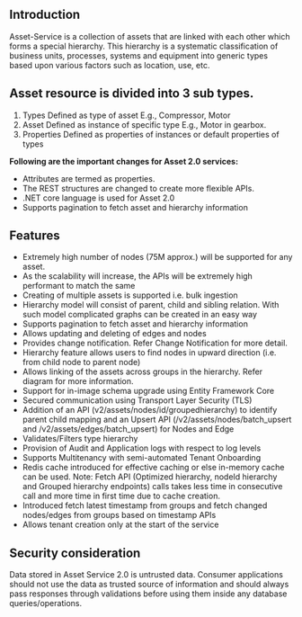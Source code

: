 ## Introduction

Asset-Service is a collection of assets that are linked with each other which forms a special hierarchy. This hierarchy is a systematic classification of business units, processes, systems and equipment into generic types based upon various factors such as location, use, etc.

## Asset resource is divided into 3 sub types.
1. Types Defined as type of asset E.g., Compressor, Motor
2. Asset Defined as instance of specific type E.g., Motor in gearbox.
3. Properties Defined as properties of instances or default properties of types

**Following are the important changes for Asset 2.0 services:**

* Attributes are termed as properties.
* The REST structures are changed to create more flexible APIs.
* .NET core language is used for Asset 2.0
* Supports pagination to fetch asset and hierarchy information

## Features
* Extremely high number of nodes (75M approx.) will be supported for any asset.
* As the scalability will increase, the APIs will be extremely high performant to match the same
* Creating of multiple assets is supported i.e. bulk ingestion
* Hierarchy model will consist of parent, child and sibling relation. With such model complicated graphs can be created in an easy way
* Supports pagination to fetch asset and hierarchy information
* Allows updating and deleting of edges and nodes
* Provides change notification. Refer Change Notification for more detail.
* Hierarchy feature allows users to find nodes in upward direction (i.e. from child node to parent node)
* Allows linking of the assets across groups in the hierarchy. Refer diagram for more information.
* Support for in-image schema upgrade using Entity Framework Core
* Secured communication using Transport Layer Security (TLS)
* Addition of an API (v2/assets/nodes/id/groupedhierarchy) to identify parent child mapping and an Upsert API (/v2/assets/nodes/batch_upsert and /v2/assets/edges/batch_upsert) for Nodes and Edge
* Validates/Filters type hierarchy
* Provision of Audit and Application logs with respect to log levels
* Supports Multitenancy with semi-automated Tenant Onboarding
* Redis cache introduced for effective caching or else in-memory cache can be used. Note: Fetch API (Optimized hierarchy, nodeId hierarchy and Grouped hierarchy endpoints) calls takes less time in consecutive call and more time in first time due to cache creation.
* Introduced fetch latest timestamp from groups and fetch changed nodes/edges from groups based on timestamp APIs
* Allows tenant creation only at the start of the service

## Security consideration
Data stored in Asset Service 2.0 is untrusted data. Consumer applications should not use the data as trusted source of information and should always pass responses through validations before using them inside any database queries/operations.
